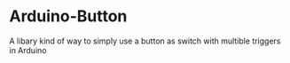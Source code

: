 # Arduino-Button
 A libary kind of way to simply use a button as switch with multible triggers in Arduino
